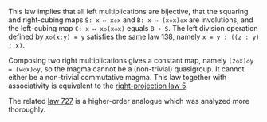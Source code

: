 This law implies that all left multiplications are bijective, that the squaring and right-cubing maps `S: x ↦ x◇x` and `B: x ↦ (x◇x)◇x` are involutions, and the left-cubing map `C: x ↦ x◇(x◇x)` equals `B ∘ S`.  The left division operation defined by `x◇(x:y) = y` satisfies the same law 138, namely `x = y : ((z : y) : x)`.

Composing two right multiplications gives a constant map, namely `(z◇x)◇y = (w◇x)◇y`, so the magma cannot be a (non-trivial) quasigroup.  It cannot either be a non-trivial commutative magma.  This law together with associativity is equivalent to the [right-projection law 5](https://teorth.github.io/equational_theories/implications/?5).

The related [law 727](https://teorth.github.io/equational_theories/implications/?727) is a higher-order analogue which was analyzed more thoroughly.
